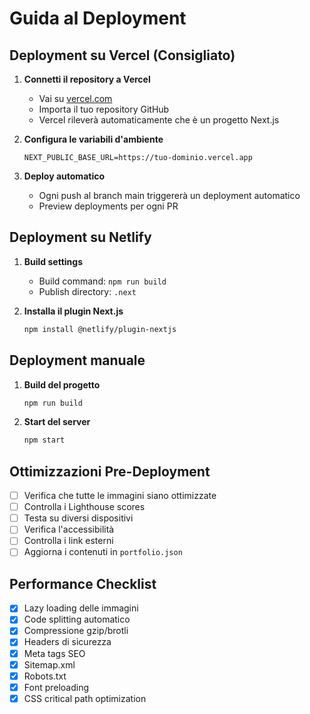 # Guida al Deployment

## Deployment su Vercel (Consigliato)

1. **Connetti il repository a Vercel**
   - Vai su [vercel.com](https://vercel.com)
   - Importa il tuo repository GitHub
   - Vercel rileverà automaticamente che è un progetto Next.js

2. **Configura le variabili d'ambiente**
   ```
   NEXT_PUBLIC_BASE_URL=https://tuo-dominio.vercel.app
   ```

3. **Deploy automatico**
   - Ogni push al branch main triggererà un deployment automatico
   - Preview deployments per ogni PR

## Deployment su Netlify

1. **Build settings**
   - Build command: `npm run build`
   - Publish directory: `.next`

2. **Installa il plugin Next.js**
   ```bash
   npm install @netlify/plugin-nextjs
   ```

## Deployment manuale

1. **Build del progetto**
   ```bash
   npm run build
   ```

2. **Start del server**
   ```bash
   npm start
   ```

## Ottimizzazioni Pre-Deployment

- [ ] Verifica che tutte le immagini siano ottimizzate
- [ ] Controlla i Lighthouse scores
- [ ] Testa su diversi dispositivi
- [ ] Verifica l'accessibilità
- [ ] Controlla i link esterni
- [ ] Aggiorna i contenuti in `portfolio.json`

## Performance Checklist

- [x] Lazy loading delle immagini
- [x] Code splitting automatico
- [x] Compressione gzip/brotli
- [x] Headers di sicurezza
- [x] Meta tags SEO
- [x] Sitemap.xml
- [x] Robots.txt
- [x] Font preloading
- [x] CSS critical path optimization
